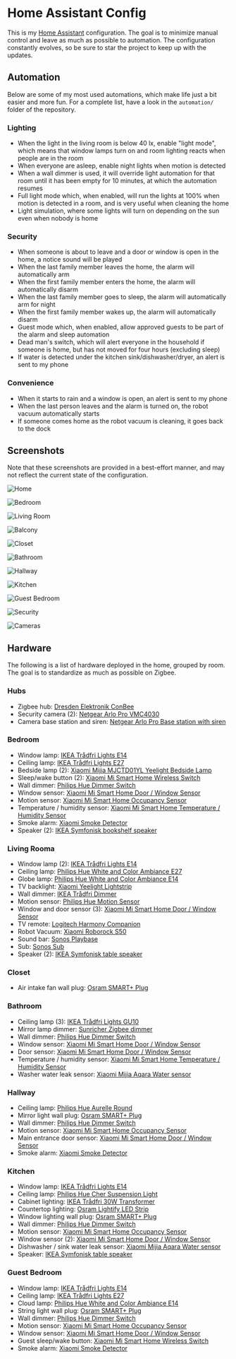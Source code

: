 # Home Assistant Config

This is my [Home Assistant](https://home-assistant.io) configuration. The goal is to minimize manual control and leave as much as possible to automation. The configuration constantly evolves, so be sure to star the project to keep up with the updates.

## Automation

Below are some of my most used automations, which make life just a bit easier and more fun. For a complete list, have a look in the `automation/` folder of the repository.

### Lighting

- When the light in the living room is below 40 lx, enable "light mode", which means that window lamps turn on and room lighting reacts when people are in the room
- When everyone are asleep, enable night lights when motion is detected
- When a wall dimmer is used, it will override light automation for that room until it has been empty for 10 minutes, at which the automation resumes
- Full light mode which, when enabled, will run the lights at 100% when motion is detected in a room, and is very useful when cleaning the home
- Light simulation, where some lights will turn on depending on the sun even when nobody is home

### Security

- When someone is about to leave and a door or window is open in the home, a notice sound will be played
- When the last family member leaves the home, the alarm will automatically arm
- When the first family member enters the home, the alarm will automatically disarm
- When the last family member goes to sleep, the alarm will automatically arm for night
- When the first family member wakes up, the alarm will automatically disarm
- Guest mode which, when enabled, allow approved guests to be part of the alarm and sleep automation
- Dead man's switch, which will alert everyone in the household if someone is home, but has not moved for four hours (excluding sleep)
- If water is detected under the kitchen sink/dishwasher/dryer, an alert is sent to my phone

### Convenience

- When it starts to rain and a window is open, an alert is sent to my phone
- When the last person leaves and the alarm is turned on, the robot vacuum automatically starts
- If someone comes home as the robot vacuum is cleaning, it goes back to the dock

## Screenshots

Note that these screenshots are provided in a best-effort manner, and may not reflect the current state of the configuration.

![Home](images/1.png)

![Bedroom](images/2.png)

![Living Room](images/3.png)

![Balcony](images/4.png)

![Closet](images/5.png)

![Bathroom](images/6.png)

![Hallway](images/7.png)

![Kitchen](images/8.png)

![Guest Bedroom](images/9.png)

![Security](images/10.png)

![Cameras](images/11.jpg)


## Hardware

The following is a list of hardware deployed in the home, grouped by room. The goal is to standardize as much as possible on Zigbee.

### Hubs

- Zigbee hub: [Dresden Elektronik ConBee](https://www.dresden-elektronik.de/conbee/)
- Security camera (2): [Netgear Arlo Pro VMC4030](https://www.arlo.com/en-us/products/arlo-pro/)
- Camera base station and siren: [Netgear Arlo Pro Base station with siren](https://www.arlo.com/en-us/products/arlo-pro/)

### Bedroom

- Window lamp: [IKEA Trådfri Lights E14](http://www.ikea.com/se/sv/catalog/products/70318284/)
- Ceiling lamp: [IKEA Trådfri Lights E27](http://www.ikea.com/se/sv/catalog/products/10318263/)
- Bedside lamp (2): [Xiaomi Mijia MJCTD01YL Yeelight Bedside Lamp](https://www.gearbest.com/smart-lighting/pp_1032313.html)
- Sleep/wake button (2): [Xiaomi Mi Smart Home Wireless Switch](https://xiaomi-mi.com/sockets-and-sensors/xiaomi-mi-wireless-switch/)
- Wall dimmer: [Philips Hue Dimmer Switch](https://www2.meethue.com/en-us/p/hue-dimmer-switch/046677473372)
- Window sensor: [Xiaomi Mi Smart Home Door / Window Sensor](https://xiaomi-mi.com/sockets-and-sensors/xiaomi-mi-door-window-sensors/)
- Motion sensor: [Xiaomi Mi Smart Home Occupancy Sensor](https://xiaomi-mi.com/sockets-and-sensors/xiaomi-mi-occupancy-sensor/)
- Temperature / humidity sensor: [Xiaomi Mi Smart Home Temperature / Humidity Sensor](https://xiaomi-mi.com/sockets-and-sensors/xiaomi-mi-temperature-humidity-sensor/)
- Smoke alarm: [Xiaomi Smoke Detector](https://xiaomi-mi.com/sockets-and-sensors/xiaomi-mijia-honeywell-smoke-detector-white/)
- Speaker (2): [IKEA Symfonisk bookshelf speaker](https://www.ikea.com/se/sv/p/symfonisk-wifi-bokhyllehoegtalare-svart-50357554/)

### Living Rooma

- Window lamp (2): [IKEA Trådfri Lights E14](http://www.ikea.com/se/sv/catalog/products/70318284/)
- Ceiling lamp: [Philips Hue White and Color Ambiance E27](https://www2.meethue.com/en-us/p/hue-white-and-color-ambiance-single-bulb-e26/046677464486)
- Globe lamp: [Philips Hue White and Color Ambiance E14](https://www2.meethue.com/en-us/p/hue-white-and-color-ambiance-single-bulb-e12/046677468903)
- TV backlight: [Xiaomi Yeelight Lightstrip](https://xiaomi-mi.com/smart-lighting/xiaomi-yeelight-smart-led-lightstrip-ipl/)
- Wall dimmer: [IKEA Trådfri Dimmer](http://www.ikea.com/us/en/catalog/products/00347831/)
- Motion sensor: [Philips Hue Motion Sensor](https://www2.meethue.com/en-us/p/hue-motion-sensor/046677473389)
- Window and door sensor (3): [Xiaomi Mi Smart Home Door / Window Sensor](https://xiaomi-mi.com/sockets-and-sensors/xiaomi-mi-door-window-sensors/)
- TV remote: [Logitech Harmony Companion](https://www.logitech.com/en-us/product/harmony-companion)
- Robot Vacuum: [Xiaomi Roborock S50](https://www.aliexpress.com/item/International-Version-Xiaomi-Roborock-S50-Robot-Vacuum-Cleaner-2-WIFI-APP-Control-Wet-Mop-Smart-Planned/32837327014.html)
- Sound bar: [Sonos Playbase](https://www.sonos.com/en/shop/playbase.html)
- Sub: [Sonos Sub](https://www.sonos.com/en/shop/sub.html)
- Speaker (2): [IKEA Symfonisk table speaker](https://www.ikea.com/se/sv/p/symfonisk-bordslampa-med-wifi-hoegtalare-vit-30435157/)

### Closet

- Air intake fan wall plug: [Osram SMART+ Plug](https://www.osram-lamps.com/ecatalog/smart-home/smart-home-components/smart-plug/index.jsp)

### Bathroom

- Ceiling lamp (3): [IKEA Trådfri Lights GU10](http://www.ikea.com/se/sv/catalog/products/00318292/)
- Mirror lamp dimmer: [Sunricher Zigbee dimmer](https://www.sunricher.com/zigbee-ac-phase-cut-dimmer-sr-zg9101sac-hp.html)
- Wall dimmer: [Philips Hue Dimmer Switch](https://www2.meethue.com/en-us/p/hue-dimmer-switch/046677473372)
- Window sensor: [Xiaomi Mi Smart Home Door / Window Sensor](https://xiaomi-mi.com/sockets-and-sensors/xiaomi-mi-door-window-sensors/)
- Door sensor: [Xiaomi Mi Smart Home Door / Window Sensor](https://xiaomi-mi.com/sockets-and-sensors/xiaomi-mi-door-window-sensors/)
- Temperature / humidity sensor: [Xiaomi Mi Smart Home Temperature / Humidity Sensor](https://xiaomi-mi.com/sockets-and-sensors/xiaomi-mi-temperature-humidity-sensor/)
- Washer water leak sensor: [Xiaomi Mijia Aqara Water sensor](https://xiaomi-mi.com/sockets-and-sensors/xiaomi-mijia-aqara-water-sensor/)

### Hallway

- Ceiling lamp: [Philips Hue Aurelle Round](https://www2.meethue.com/sv-se/p/hue-white-ambiance-aurelle-rund-panelbelysning/3216431P5)
- Mirror light wall plug: [Osram SMART+ Plug](https://www.osram-lamps.com/ecatalog/smart-home/smart-home-components/smart-plug/index.jsp)
- Wall dimmer: [Philips Hue Dimmer Switch](https://www2.meethue.com/en-us/p/hue-dimmer-switch/046677473372)
- Motion sensor: [Xiaomi Mi Smart Home Occupancy Sensor](https://xiaomi-mi.com/sockets-and-sensors/xiaomi-mi-occupancy-sensor/)
- Main entrance door sensor: [Xiaomi Mi Smart Home Door / Window Sensor](https://xiaomi-mi.com/sockets-and-sensors/xiaomi-mi-door-window-sensors/)
- Smoke alarm: [Xiaomi Smoke Detector](https://xiaomi-mi.com/sockets-and-sensors/xiaomi-mijia-honeywell-smoke-detector-white/)

### Kitchen

- Window lamp: [IKEA Trådfri Lights E14](http://www.ikea.com/se/sv/catalog/products/70318284/)
- Ceiling lamp: [Philips Hue Cher Suspension Light](https://www2.meethue.com/en-us/p/hue-white-ambiance-cher-suspension-light/4076130U7)
- Cabinet lighting: [IKEA Trådfri 30W Transformer](https://www.ikea.com/se/sv/catalog/products/60342656/)
- Countertop lighting: [Osram Lightify LED Strip](https://smartplus.ledvance.com/products/index.jsp)
- Window lighting wall plug: [Osram SMART+ Plug](https://www.osram-lamps.com/ecatalog/smart-home/smart-home-components/smart-plug/index.jsp)
- Wall dimmer: [Philips Hue Dimmer Switch](https://www2.meethue.com/en-us/p/hue-dimmer-switch/046677473372)
- Motion sensor: [Xiaomi Mi Smart Home Occupancy Sensor](https://xiaomi-mi.com/sockets-and-sensors/xiaomi-mi-occupancy-sensor/)
- Window sensor (2): [Xiaomi Mi Smart Home Door / Window Sensor](https://xiaomi-mi.com/sockets-and-sensors/xiaomi-mi-door-window-sensors/)
- Dishwasher / sink water leak sensor: [Xiaomi Mijia Aqara Water sensor](https://xiaomi-mi.com/sockets-and-sensors/xiaomi-mijia-aqara-water-sensor/)
- Speaker: [IKEA Symfonisk table speaker](https://www.ikea.com/se/sv/p/symfonisk-bordslampa-med-wifi-hoegtalare-vit-30435157/)

### Guest Bedroom

- Window lamp: [IKEA Trådfri Lights E14](http://www.ikea.com/se/sv/catalog/products/70318284/)
- Ceiling lamp: [IKEA Trådfri Lights E27](http://www.ikea.com/se/sv/catalog/products/10318263/)
- Cloud lamp: [Philips Hue White and Color Ambiance E14](https://www2.meethue.com/en-us/p/hue-white-and-color-ambiance-single-bulb-e12/046677468903)
- String light wall plug: [Osram SMART+ Plug](https://www.osram-lamps.com/ecatalog/smart-home/smart-home-components/smart-plug/index.jsp)
- Wall dimmer: [Philips Hue Dimmer Switch](https://www2.meethue.com/en-us/p/hue-dimmer-switch/046677473372)
- Motion sensor: [Xiaomi Mi Smart Home Occupancy Sensor](https://xiaomi-mi.com/sockets-and-sensors/xiaomi-mi-occupancy-sensor/)
- Window sensor: [Xiaomi Mi Smart Home Door / Window Sensor](https://xiaomi-mi.com/sockets-and-sensors/xiaomi-mi-door-window-sensors/)
- Guest sleep/wake button: [Xiaomi Mi Smart Home Wireless Switch](https://xiaomi-mi.com/sockets-and-sensors/xiaomi-mi-wireless-switch/)
- Smoke alarm: [Xiaomi Smoke Detector](https://xiaomi-mi.com/sockets-and-sensors/xiaomi-mijia-honeywell-smoke-detector-white/)
